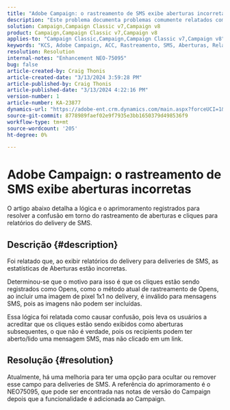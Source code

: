 ```yaml
---
title: "Adobe Campaign: o rastreamento de SMS exibe aberturas incorretas"
description: "Este problema documenta problemas comumente relatados com o rastreamento de delivery de SMS exibindo aberturas incorretas no relatório de delivery"
solution: Campaign,Campaign Classic v7,Campaign v8
product: Campaign,Campaign Classic v7,Campaign v8
applies-to: "Campaign Classic,Campaign,Campaign Classic v7,Campaign v8"
keywords: "KCS, Adobe Campaign, ACC, Rastreamento, SMS, Aberturas, Relatórios"
resolution: Resolution
internal-notes: "Enhancement NEO-75095"
bug: false
article-created-by: Craig Thonis
article-created-date: "3/13/2024 3:59:28 PM"
article-published-by: Craig Thonis
article-published-date: "3/13/2024 4:22:16 PM"
version-number: 1
article-number: KA-23877
dynamics-url: "https://adobe-ent.crm.dynamics.com/main.aspx?forceUCI=1&pagetype=entityrecord&etn=knowledgearticle&id=5b0416a9-52e1-ee11-904d-6045bd006079"
source-git-commit: 8778989faef02e9f7935e3bb1650379d498536f9
workflow-type: tm+mt
source-wordcount: '205'
ht-degree: 0%

---
```


# Adobe Campaign: o rastreamento de SMS exibe aberturas incorretas


O artigo abaixo detalha a lógica e o aprimoramento registrados para resolver a confusão em torno do rastreamento de aberturas e cliques para relatórios do delivery de SMS.

## Descrição {#description}


Foi relatado que, ao exibir relatórios do delivery para deliveries de SMS, as estatísticas de Aberturas estão incorretas.

Determinou-se que o motivo para isso é que os cliques estão sendo registrados como Opens, como o método atual de rastreamento de Opens, ao incluir uma imagem de pixel 1x1 no delivery, é inválido para mensagens SMS, pois as imagens não podem ser incluídas.

Essa lógica foi relatada como causar confusão, pois leva os usuários a acreditar que os cliques estão sendo exibidos como aberturas subsequentes, o que não é verdade, pois os recipients podem ter aberto/lido uma mensagem SMS, mas não clicado em um link.


## Resolução {#resolution}


Atualmente, há uma melhoria para ter uma opção para ocultar ou remover esse campo para deliveries de SMS. A referência do aprimoramento é o NEO75095, que pode ser encontrada nas notas de versão do Campaign depois que a funcionalidade é adicionada ao Campaign.
